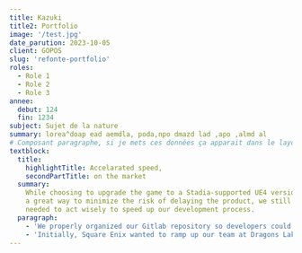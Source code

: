 ```yaml
---
title: Kazuki
title2: Portfolio
image: '/test.jpg'
date_parution: 2023-10-05
client: GOPOS
slug: 'refonte-portfolio'
roles:
  - Role 1
  - Role 2
  - Role 3
annee:
  debut: 124
  fin: 1234
subject: Sujet de la nature
summary: lorea^doap ead aemdla, poda,npo dmazd lad ,apo ,almd al
# Composant paragraphe, si je mets ces données ça apparait dans le layout
textblock:
  title:
    highlightTitle: Accelarated speed,
    secondPartTitle: on the market
  summary:
    While choosing to upgrade the game to a Stadia-supported UE4 version was
    a great way to minimize the risk of delaying the product, we still
    needed to act wisely to speed up our development process.
  paragraph:
    - 'We properly organized our Gitlab repository so developers could commit code to a test branch first and push it to the main branch only after it successfully passes the review. We also created a wiki to share information with our team and make new people quickly jump into the project. We worked efficiently during development as well. For example, Dontnod implemented a custom engine to achieve cinema-quality 3D animation. Given that the conventional way of porting this functionality to a new platform would not allow us to achieve the desired acceleration in delivery, we optimized our pipeline to decrease the amount of work needed to move the animation to the new platforms.'
    - 'Initially, Square Enix wanted to ramp up our team at Dragons Lake gradually to tackle increasing complexity. But because we did a great job at organizing and managing our work process, they decided to get a bigger team from the start. Life Is Strange 2 game porting was handled by a team of several engineers working in parallel to build independent game modules. We established goals, tracked progress, and accomplished project objectives in a timely manner. In fact, our approach to work and effective risk management resulted in a fast time to market. We accomplished major milestones ahead of schedule and spent the rest of the time fixing bugs and optimizing performance.'
---
```

